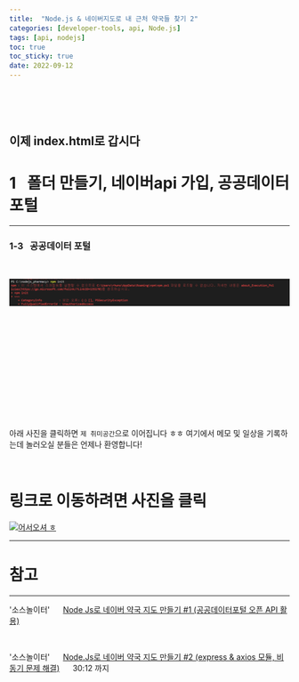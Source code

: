 ```yaml
---
title:  "Node.js & 네이버지도로 내 근처 약국들 찾기 2"
categories: [developer-tools, api, Node.js]
tags: [api, nodejs]
toc: true
toc_sticky: true
date: 2022-09-12
---
```


<br>
<br>
<br>


이제 index.html로 갑시다
---
# 1 &nbsp; 폴더 만들기, 네이버api 가입, 공공데이터 포털
---

### 1-3 &nbsp; 공공데이터 포털

<br>



![Desktop View](/assets/img/error/npm/1.PNG)

<br>



<br>
<br>
<br>
<br>
<br>
<br>
<br>
<br>
<br>
<br>



아래 사진을 클릭하면 `제 취미공간`으로 이어집니다 ㅎㅎ 여기에서 메모 및 일상을 기록하는데 놀러오실 분들은 언제나 환영합니다!

<br>

# 링크로 이동하려면 사진을 클릭

[![어서오셔 ㅎ](https://encrypted-tbn0.gstatic.com/images?q=tbn:ANd9GcQk-zPB4TCuWRNJVIF0aWgniDPNJgUTdXmILg&usqp=CAU)](https://discord.com/channels/976352361142452234/976352361142452239)


---
# 참고
---
 '소스놀이터' &nbsp;&nbsp;&nbsp;&nbsp;   [Node Js로 네이버 약국 지도 만들기 #1 (공공데이터포털 오픈 API 활용)](https://www.youtube.com/watch?v=-sKd4NYS2sA&t=548s)

 <br>

 '소스놀이터' &nbsp;&nbsp;&nbsp;&nbsp;   [Node.Js로 네이버 약국 지도 만들기 #2 (express & axios 모듈, 비동기 문제 해결)](https://www.youtube.com/watch?v=FKQxItpstIk&t=1245s) &nbsp;&nbsp;&nbsp;&nbsp; 30:12 까지